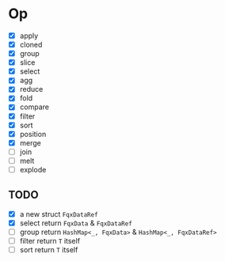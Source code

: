 # Op

- [x] apply
- [x] cloned
- [x] group
- [x] slice
- [x] select
- [x] agg
- [x] reduce
- [x] fold
- [x] compare
- [x] filter
- [x] sort
- [x] position
- [x] merge
- [ ] join
- [ ] melt
- [ ] explode

## TODO

- [x] a new struct `FqxDataRef`
- [x] select return `FqxData` & `FqxDataRef`
- [ ] group return `HashMap<_, FqxData>` & `HashMap<_, FqxDataRef>`
- [ ] filter return `T` itself
- [ ] sort return `T` itself
